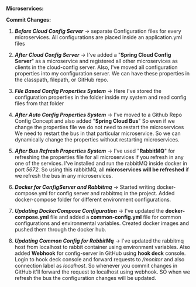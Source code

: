 **Microservices:**

**Commit Changes:**

1. **_Before Cloud Config Server_** -> separate Configuration files for every microservices. All configurations are placed inside an application.yml files

2. **_After Cloud Config Server_** -> I've added a "**Spring Cloud Config Server**" as a microservice and registered all other microservices as clients in the cloud-config server. 
Also, I've moved all configuration properties into my configuration server. We can have these properties in the classpath, filepath, or GitHub repo.

3. **_File Based Config Properties System_** -> Here I've stored the configuration properties in the folder inside my system and read config files from that folder

4. **_After Auto Config Properties System_** -> I've moved to a Github Repo Config Concept and also added "**Spring Cloud Bus**" So even if we change the properties file we do not need to restart the microservices
We need to restart the bus in that particular microservice. So we can dynamically change the properties without restarting microservices.

5. **_After Bus Refresh Properties System_** -> I've used "**RabbitMQ**" for refreshing the properties file for all microservices if you refresh in any one of the services.
 I've installed and run the rabbitMQ inside docker in port _5672_. So using this rabbitMQ, all **microservices will be refreshed** if we refresh the bus in any microservices.

6. **_Docker for ConfigServer and Rabbitmq_** -> Started writing docker-compose.yml for config server and rabbitmq in the project. Added docker-compose folder for different environment configurations.
  
7. **_Updating DockerCompose Configuration_** -> I've updated the **docker-compose.yml** file and added a **common-config.yml** file for common configurations and environmental variables.
   Created docker images and pushed them through the docker hub.
   
8. **_Updating Common Config for RabbitMq_** -> I've updated the rabbitmq host from localhost to rabbit container using environment variables. Also added **Webhook** for config-server in GitHub using **hook deck** console.
   Login to hook deck console and forward requests to _/monitor_ and also connection label as _localhost_. So whenever you commit changes in GitHub it'll forward the request to localhost using webhook. SO when we refresh the bus
   the configuration changes will be updated.
